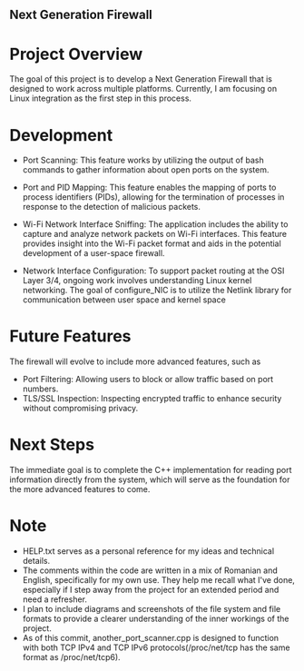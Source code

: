 ## Next Generation Firewall 
# Project Overview

The goal of this project is to develop a Next Generation Firewall that is designed to work across multiple platforms. Currently, I am focusing on Linux integration as the first step in this process.
# Development

- Port Scanning: This feature works by utilizing the output of bash commands to gather information about open ports on the system.

- Port and PID Mapping: This feature enables the mapping of ports to process identifiers (PIDs), allowing for the termination of processes in response to the detection of malicious packets.

- Wi-Fi Network Interface Sniffing: The application includes the ability to capture and analyze network packets on Wi-Fi interfaces. This feature provides insight into the Wi-Fi packet format and aids in the potential development of a user-space firewall.

- Network Interface Configuration: To support packet routing at the OSI Layer 3/4, ongoing work involves understanding Linux kernel networking. The goal of configure_NIC is to utilize the Netlink library for communication between user space and kernel space
# Future Features

The firewall will evolve to include more advanced features, such as

- Port Filtering: Allowing users to block or allow traffic based on port  numbers.
- TLS/SSL Inspection: Inspecting encrypted traffic to enhance security without compromising privacy.

# Next Steps

The immediate goal is to complete the C++ implementation for reading port information directly from the system, which will serve as the foundation for the more advanced features to come.

# Note

- HELP.txt serves as a personal reference for my ideas and technical details.
- The comments within the code are written in a mix of Romanian and English, specifically for my own use. They help me recall what I've done, especially if I step away from the project for an extended period and need a refresher.
- I plan to include diagrams and screenshots of the file system and file formats to provide a clearer understanding of the inner workings of the project.
- As of this commit, another_port_scanner.cpp is designed to function with both TCP IPv4 and TCP IPv6 protocols(/proc/net/tcp has the same format as /proc/net/tcp6).
